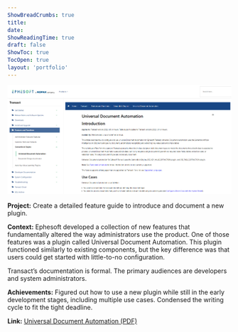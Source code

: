 ```yaml
---
ShowBreadCrumbs: true
title:
date: 
ShowReadingTime: true
draft: false
ShowToc: true
TocOpen: true
layout: 'portfolio'
---
```


[![Universal Document Automation Screenshot](universaldocauto.PNG)](https://drive.google.com/file/d/1ImFy5bOj2NikngQK6U43EnQ0dg2sLGR0/view?usp=sharing)


**Project:** Create a detailed feature guide to introduce and document a new plugin.

**Context:** Ephesoft developed a collection of new features that fundamentally altered the way administrators use the product. One of those features was a plugin called Universal Document Automation. This plugin functioned similarly to existing components, but the key difference was that users could get started with little-to-no configuration.

Transact’s documentation is formal. The primary audiences are developers and system administrators.

**Achievements:** Figured out how to use a new plugin while still in the early development stages, including multiple use cases. Condensed the writing cycle to fit the tight deadline.

**Link:** [Universal Document Automation (PDF)](https://drive.google.com/file/d/1ImFy5bOj2NikngQK6U43EnQ0dg2sLGR0/view?usp=sharing)
